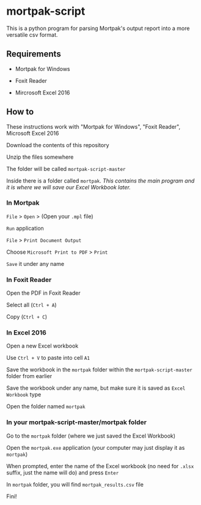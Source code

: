 # mortpak-script

This is a python program for parsing Mortpak's output report into a more versatile csv format.

## Requirements

- Mortpak for Windows

- Foxit Reader

- Mircrosoft Excel 2016

## How to

These instructions work with "Mortpak for Windows", "Foxit Reader", Microsoft Excel 2016

Download the contents of this repository

Unzip the files somewhere

The folder will be called `mortpak-script-master`

Inside there is a folder called `mortpak`. *This contains the main program and it is where we will save our Excel Workbook later.*



### In Mortpak

`File` > `Open` > (Open your `.mpl` file)

`Run` application

`File` > `Print Document Output`

Choose `Microsoft Print to PDF` > `Print`

`Save` it under any name



### In Foxit Reader

Open the PDF in Foxit Reader

Select all (`Ctrl + A`)

Copy (`Ctrl + C`)



### In Excel 2016

Open a new Excel workbook

Use `Ctrl + V` to paste into cell `A1`

Save the workbook in the `mortpak` folder within the `mortpak-script-master` folder from earlier

Save the workbook under any name, but make sure it is saved as `Excel Workbook` type

Open the folder named `mortpak`



### In your mortpak-script-master/mortpak folder

Go to the `mortpak` folder (where we just saved the Excel Workbook)

Open the `mortpak.exe` application (your computer may just display it as `mortpak`)

When prompted, enter the name of the Excel workbook (no need for `.xlsx` suffix, just the name will do) and press `Enter`

In `mortpak` folder, you will find `mortpak_results.csv` file

Fini!
